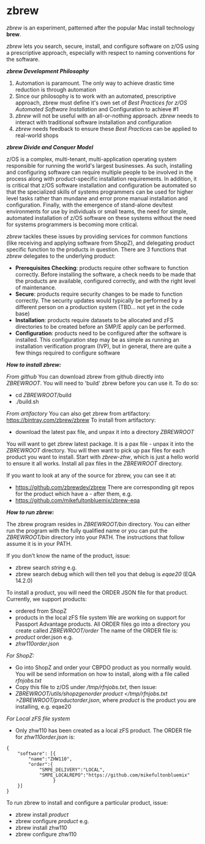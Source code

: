 # zbrew
_zbrew_ is an experiment, patterned after the popular Mac install technology **brew**. 

_zbrew_ lets you search, secure, install, and configure software on z/OS using a prescriptive approach, 
especially with respect to naming conventions for the software. 

***zbrew Development Philosophy***

1. Automation is paramount. The only way to achieve drastic time reduction is through automation
2. Since our philosophy is to work with an automated, prescriptive approach, zbrew must define it's own set of 
_Best Practices for z/OS Automated Software Installation_ and Configuration to achieve #1  
3. _zbrew_ will not be useful with an all-or-nothing approach. _zbrew_ needs to interact with traditional 
software installation and configuration
4. _zbrew_ needs feedback to ensure these _Best Practices_ can be applied to real-world shops

***zbrew Divide and Conquer Model***

z/OS is a complex, multi-tenant, multi-application operating system responsible for running the world's largest businesses. 
As such, installing and configuring software can require multiple people to be involved in the process along with 
product-specific installation requirements. In addition, it is critical that z/OS software installation and configuration
be automated so that the specialized skills of systems programmers can be used for higher level tasks rather than mundane 
and error prone manual installation and configuration. Finally, with the emergence of stand-alone dev/test environments 
for use by individuals or small teams, the need for simple, automated installation of z/OS software on these systems 
without the need for systems programmers is becoming more critical. 

_zbrew_ tackles these issues by providing services for common functions (like receiving and applying software from ShopZ), 
and delegating product specific function to the products in question. There are 3 functions that _zbrew_ delegates 
to the underlying product:

- **Prerequisites Checking**: products require other software to function correctly. Before installing the software,
a check needs to be made that the products are available, configured correctly, and with the right level of maintenance.
- **Secure**: products require security changes to be made to function correctly. The security updates would typically 
be performed by a different person on a production system (TBD... not yet in the code base)
- **Installation**: products require datasets to be allocated and zFS directories to be created before an SMP/E apply 
can be performed. 
- **Configuration**: products need to be configured after the software is installed. This configuration step may be as 
simple as running an installation verification program (IVP), but in general, there are quite a few things required to
configure software

***How to install zbrew:***

*From github*
You can download zbrew from github directly into _ZBREWROOT_. You will need to 'build' zbrew before you can use it. To do so:
- cd _ZBREWROOT_/build
- ./build.sh

*From artifactory*
You can also get zbrew from artifactory: https://bintray.com/zbrew/zbrew
To install from artifactory:
- download the latest pax file, and unpax it into a directory _ZBREWROOT_

You will want to get zbrew latest package. It is a pax file - unpax it into the _ZBREWROOT_ directory. You will then want to pick up pax files for each product you want to install. Start with _zbrew-zhw_, which is just a hello world to ensure it all works. Install all pax files in the _ZBREWROOT_ directory. 

If you want to look at any of the source for zbrew, you can see it at:
- https://github.com/zbrewdev/zbrew
There are corresponding git repos for the product which have a -<product> after them, e.g.
- https://github.com/mikefultonbluemix/zbrew-eqa

***How to run zbrew:***

The zbrew program resides in _ZBREWROOT/bin_ directory. You can either run the program with the fully qualified name or you can put the _ZBREWROOT/bin_ directory into your PATH. The instructions that follow assume it is in your PATH. 

If you don’t know the name of the product, issue:
- zbrew search _string_
e.g.
- zbrew search debug
which will then tell you that debug is _eqae20_ (EQA 14.2.0)

To install a product, you will need the ORDER JSON file for that product. 
Currently, we support products:
- ordered from ShopZ
- products in the local zFS file system
We are working on support for Passport Advantage products.
All ORDER files go into a directory you create called _ZBREWROOT/order_ 
The name of the ORDER file is: 
- _product_ order.json
e.g.
- _zhw110order.json_

*For ShopZ:*
- Go into ShopZ and order your CBPDO product as you normally would. You will be send information on how to install, along with a file called _rfnjobs.txt_
- Copy this file to z/OS under _/tmp/rfnjobs.txt_, then issue:
- _ZBREWROOT/utils/shopzgenorder product </tmp/rfnjobs.txt >ZBREWROOT/*product*order.json_, where _product_ is the product you are installing, e.g. eqae20

*For Local zFS file system*
- Only zhw110 has been created as a local zFS product. The ORDER file for _zhw110order.json_ is:
```
{
 	"software": [{
		"name":"ZHW110",
		"order":{
			"SMPE_DELIVERY":"LOCAL",
			"SMPE_LOCALREPO":"https://github.com/mikefultonbluemix"
                 }
	}]
}
```


To run zbrew to install and configure a particular product, issue:
- zbrew install _product_
- zbrew configure _product_
e.g.
- zbrew install zhw110
- zbrew configure zhw110

